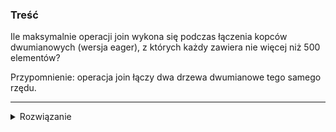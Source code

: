 ### Treść
Ile maksymalnie operacji join wykona się podczas łączenia kopców dwumianowych (wersja eager), z których każdy zawiera nie więcej niż 500 elementów?

Przypomnienie: operacja join łączy dwa drzewa dwumianowe tego samego rzędu.

------
<details><summary>Rozwiązanie</summary>
<p>
    
Fakt. Kopiec dwumianowy zawierający n elementów składa się z co najwyżej ceil(logn) różnych drzew dwumianowych.
Stąd będziemy mieli maksymalnie log2(500) = 9 drzew w kopcach, które zamierzamy złączyć, a to oznacza, że będzie max 9 operacji join.



